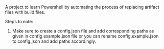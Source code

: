 A project to learn Powershell by automating the process of replacing artifact files with build files.


Steps to note: 

1. Make sure to create a config.json file and add corresponding paths as given in config.example.json file or you can rename config.example.json to config.json and add paths accordingly.